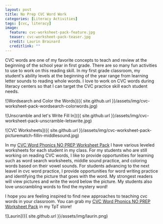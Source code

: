 ```yaml
---
layout: post
title: No Prep CVC Word Work
categories: [Literacy Activities]
tags: [cvc, literacy]
image:
  feature: cvc-worksheet-pack-feature.jpg
  teaser: cvc-worksheet-pack-teaser.jpg
  credit: Laurin Brainard
  creditlink: ""
---
```

CVC words are one of my favorite concepts to teach and review at the beginning of the school year in first grade. There are so many fun activities to use to work on this reading skill. In my first grade classroom, my student's ability levels at the beginning of the year range from learning letter sounds to reading whole words. I love to work on CVC words during literacy centers so that I can target the CVC practice skill each student needs. 


![Wordsearch and Color the Words]({{ site.github.url }}/assets/img/cvc-worksheet-pack-wordsearch-colorwords.jpg)

![Unscramble and let's Write Fill In]({{ site.github.url }}/assets/img/cvc-worksheet-pack-unscramble-letswrite.jpg)

![CVC Worksheets]({{ site.github.url }}/assets/img/cvc-worksheet-pack-picturematch-fillin-middlesound.jpg)

In my [CVC Word Phonics NO PREP Worksheet Pack](http://bit.ly/2JF5EHn) I have various leveled worksheets for each student in my class. For my students who are still working on reading CVC words, I like to provide opportunities for learning such as word search worksheets, middle sound practice, and coloring words based on their vowel sounds. For students advancing to the next leavel in cvc word practice, I provide opportunities for word writing practice and identifying the picture that goes with the word. My strongest readers will view pictures and write the word below the picture. My students also love unscrambling words to find the mystery word! 

I hope you are feeling inspired to find new approaches to teaching cvc words in your classroom. You can grab my [CVC Word Phonics NO PREP Worksheet Pack](http://bit.ly/2JF5EHn) in my TpT store!

![Laurin]({{ site.github.url }}/assets/img/laurin.png)